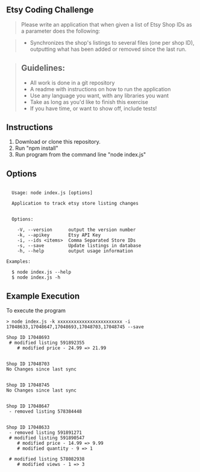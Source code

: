 ## Etsy Coding Challenge


> Please write an application that when given a list of Etsy Shop IDs as a parameter does the following:

> * Synchronizes the shop's listings to several files (one per shop ID), outputting what has been added or removed since the last run.

> Guidelines:
> ----
> * All work is done in a git repository
> * A readme with instructions on how to run the application
> * Use any language you want, with any libraries you want
> * Take as long as you'd like to finish this exercise
> * If you have time, or want to show off, include tests!


## Instructions

1. Download or clone this repository.
2. Run "npm install"
3. Run program from the command line "node index.js"

## Options

```

  Usage: node index.js [options]

  Application to track etsy store listing changes


  Options:

    -V, --version      output the version number
    -k, --apikey       Etsy API Key
    -i, --ids <items>  Comma Separated Store IDs
    -s, --save         Update listings in database
    -h, --help         output usage information

Examples:

  $ node index.js --help
  $ node index.js -h

```

## Example Execution

To execute the program
```
> node index.js -k xxxxxxxxxxxxxxxxxxxxxxxx -i 17048633,17048647,17048693,17048703,17048745 --save

Shop ID 17048693
 # modified listing 591892355
    # modified price - 24.99 => 21.99


Shop ID 17048703
No Changes since last sync


Shop ID 17048745
No Changes since last sync


Shop ID 17048647
 - removed listing 578384448


Shop ID 17048633
 - removed listing 591891271
 # modified listing 591890547
    # modified price - 14.99 => 9.99
    # modified quantity - 9 => 1

 # modified listing 578082938
    # modified views - 1 => 3


```